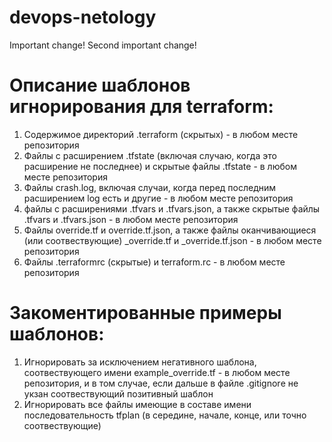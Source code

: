 # devops-netology
Important change!
Second important change!

# Описание шаблонов игнорирования для terraform:
1. Содержимое директорий .terraform (скрытых) - в любом месте репозитория
2. Файлы с расширением .tfstate (включая случаю, когда это расширение не последнее) и скрытые файлы .tfstate - в любом месте репозитория
3. Файлы crash.log, включая случаи, когда перед последним расширением log есть и другие - в любом месте репозитория
4. файлы с расширениями .tfvars и .tfvars.json, а также скрытые файлы .tfvars и .tfvars.json - в любом месте репозитория
5. Файлы override.tf и override.tf.json, а также файлы оканчивающиеся (или соотвествующие) _override.tf и _override.tf.json - в любом месте репозитория
6. Файлы .terraformrc (скрытые) и terraform.rc - в любом месте репозитория
# Закоментированные примеры шаблонов:
1. Игнорировать за исключением негативного шаблона, соотвествующего имени example_override.tf - в любом месте репозитория, и в том случае, если дальше в файле .gitignorе не укзан соотвествующий позитивный шаблон
2. Игнорировать все файлы имеющие в составе имени последовательность tfplan (в середине, начале, конце, или точно соотвествующие)

